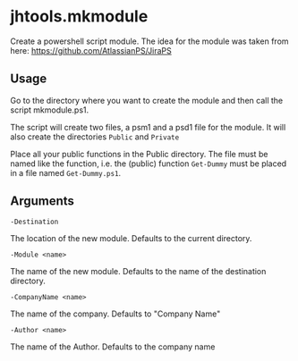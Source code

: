 # jhtools.mkmodule

Create a powershell script module. The idea for the module was taken from here: https://github.com/AtlassianPS/JiraPS

## Usage

Go to the directory where you want to create the module and then call the script mkmodule.ps1.

The script will create two files, a psm1 and a psd1 file for the module. It will also create the directories `Public` and `Private`

Place all your public functions in the Public directory. The file must be named like the function, i.e. the (public) function `Get-Dummy` must be placed in a file named `Get-Dummy.ps1`.

## Arguments

`-Destination`

The location of the new module. Defaults to the current directory.

`-Module <name>`

The name of the new module. Defaults to the name of the destination directory.

`-CompanyName <name>`

The name of the company. Defaults to "Company Name"

`-Author <name>`

The name of the Author. Defaults to the company name


